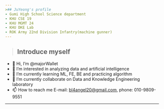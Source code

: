 ```yaml
---
>## JuYeong's profile
- Gumi High School Science department
- KHU CSE 19
- KHU MGMT 24
- KHU DKE Lab
- ROK Army 22nd Division Infantry(machine gunner)
---
```



>## Introduce myself
- 👋 Hi, I’m @majorWallet
- 👀 I’m interested in analyzing data and artificial intelligence
- 🌱 I’m currently learning ML, FE, BE and practicing algorithm
- 💞️ I’m currently collaborate on Data and Knowledge Engineering laboratory
- 📫 How to reach me E-mail: bl4angel20@gmail.com, phone: 010-9809-9551
---


<!---
majorWallet/majorWallet is a ✨ special ✨ repository because its `README.md` (this file) appears on your GitHub profile.
You can click the Preview link to take a look at your changes.
--->
